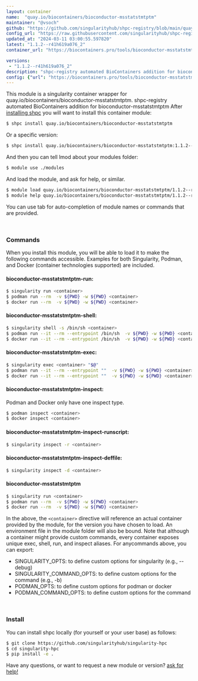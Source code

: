 ```yaml
---
layout: container
name:  "quay.io/biocontainers/bioconductor-msstatstmtptm"
maintainer: "@vsoch"
github: "https://github.com/singularityhub/shpc-registry/blob/main/quay.io/biocontainers/bioconductor-msstatstmtptm/container.yaml"
config_url: "https://raw.githubusercontent.com/singularityhub/shpc-registry/main/quay.io/biocontainers/bioconductor-msstatstmtptm/container.yaml"
updated_at: "2024-03-11 03:00:55.597820"
latest: "1.1.2--r41h619a076_2"
container_url: "https://biocontainers.pro/tools/bioconductor-msstatstmtptm"

versions:
 - "1.1.2--r41h619a076_2"
description: "shpc-registry automated BioContainers addition for bioconductor-msstatstmtptm"
config: {"url": "https://biocontainers.pro/tools/bioconductor-msstatstmtptm", "maintainer": "@vsoch", "description": "shpc-registry automated BioContainers addition for bioconductor-msstatstmtptm", "latest": {"1.1.2--r41h619a076_2": "sha256:8e8a7dd36e4c5bbeecfaaf5af1ceae9a1ed259569f4f7f8d7ad71724710687a7"}, "tags": {"1.1.2--r41h619a076_2": "sha256:8e8a7dd36e4c5bbeecfaaf5af1ceae9a1ed259569f4f7f8d7ad71724710687a7"}, "docker": "quay.io/biocontainers/bioconductor-msstatstmtptm"}
---
```


This module is a singularity container wrapper for quay.io/biocontainers/bioconductor-msstatstmtptm.
shpc-registry automated BioContainers addition for bioconductor-msstatstmtptm
After [installing shpc](#install) you will want to install this container module:


```bash
$ shpc install quay.io/biocontainers/bioconductor-msstatstmtptm
```

Or a specific version:

```bash
$ shpc install quay.io/biocontainers/bioconductor-msstatstmtptm:1.1.2--r41h619a076_2
```

And then you can tell lmod about your modules folder:

```bash
$ module use ./modules
```

And load the module, and ask for help, or similar.

```bash
$ module load quay.io/biocontainers/bioconductor-msstatstmtptm/1.1.2--r41h619a076_2
$ module help quay.io/biocontainers/bioconductor-msstatstmtptm/1.1.2--r41h619a076_2
```

You can use tab for auto-completion of module names or commands that are provided.

<br>

### Commands

When you install this module, you will be able to load it to make the following commands accessible.
Examples for both Singularity, Podman, and Docker (container technologies supported) are included.

#### bioconductor-msstatstmtptm-run:

```bash
$ singularity run <container>
$ podman run --rm  -v ${PWD} -w ${PWD} <container>
$ docker run --rm  -v ${PWD} -w ${PWD} <container>
```

#### bioconductor-msstatstmtptm-shell:

```bash
$ singularity shell -s /bin/sh <container>
$ podman run --it --rm --entrypoint /bin/sh  -v ${PWD} -w ${PWD} <container>
$ docker run --it --rm --entrypoint /bin/sh  -v ${PWD} -w ${PWD} <container>
```

#### bioconductor-msstatstmtptm-exec:

```bash
$ singularity exec <container> "$@"
$ podman run --it --rm --entrypoint ""  -v ${PWD} -w ${PWD} <container> "$@"
$ docker run --it --rm --entrypoint ""  -v ${PWD} -w ${PWD} <container> "$@"
```

#### bioconductor-msstatstmtptm-inspect:

Podman and Docker only have one inspect type.

```bash
$ podman inspect <container>
$ docker inspect <container>
```

#### bioconductor-msstatstmtptm-inspect-runscript:

```bash
$ singularity inspect -r <container>
```

#### bioconductor-msstatstmtptm-inspect-deffile:

```bash
$ singularity inspect -d <container>
```



#### bioconductor-msstatstmtptm

```bash
$ singularity run <container>
$ podman run --rm  -v ${PWD} -w ${PWD} <container>
$ docker run --rm  -v ${PWD} -w ${PWD} <container>
```


In the above, the `<container>` directive will reference an actual container provided
by the module, for the version you have chosen to load. An environment file in the
module folder will also be bound. Note that although a container
might provide custom commands, every container exposes unique exec, shell, run, and
inspect aliases. For anycommands above, you can export:

 - SINGULARITY_OPTS: to define custom options for singularity (e.g., --debug)
 - SINGULARITY_COMMAND_OPTS: to define custom options for the command (e.g., -b)
 - PODMAN_OPTS: to define custom options for podman or docker
 - PODMAN_COMMAND_OPTS: to define custom options for the command

<br>

### Install

You can install shpc locally (for yourself or your user base) as follows:

```bash
$ git clone https://github.com/singularityhub/singularity-hpc
$ cd singularity-hpc
$ pip install -e .
```

Have any questions, or want to request a new module or version? [ask for help!](https://github.com/singularityhub/singularity-hpc/issues)